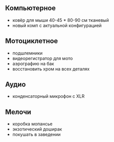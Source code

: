 ## Компьютерное
- ковёр для мыши 40-45 * 80-90 см тканевый
- новый комп с актуальной конфигурацией
## Мотоциклетное
- подшлемники
- видеорегистратор для мото 
- аэрографию на бак
- восстановить хром на всех деталях
## Аудио
- конденсаторный микрофон с XLR
## Мелочи
- коробка мопансье
- экзотический доширак
- покушать в заведении
